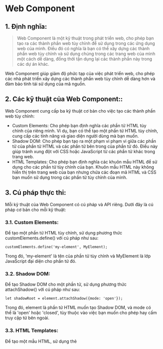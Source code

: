 # Web Component

## 1. Định nghĩa:
> Web Component là một kỹ thuật trong phát triển web, cho phép bạn tạo ra các thành phần web tùy chỉnh để sử dụng trong các ứng dụng web của mình. Điều đó có nghĩa là bạn có thể xây dựng các thành phần web tùy chỉnh và sử dụng chúng trong các trang web của mình một cách dễ dàng, đồng thời tận dụng lại các thành phần này trong các dự án khác.

Web Component giúp giảm độ phức tạp của việc phát triển web, cho phép các nhà phát triển xây dựng các thành phần web tùy chỉnh dễ dàng hơn và đảm bảo tính tái sử dụng của mã nguồn.

## 2. Các kỹ thuật của Web Component::
Web Component cung cấp ba kỹ thuật cơ bản cho việc tạo các thành phần web tùy chỉnh:
- Custom Elements: Cho phép bạn định nghĩa các phần tử HTML tùy chỉnh của riêng mình. Ví dụ, bạn có thể tạo một phần tử HTML <my-component> tùy chỉnh, cung cấp các tính năng và giao diện người dùng mà bạn muốn.
- Shadow DOM: Cho phép bạn tạo ra một phạm vi phạm vi giữa các phần tử của phần tử HTML và các phần tử bên trong của phần tử đó. Điều này giúp tránh xung đột với CSS hoặc JavaScript từ các phần tử khác trong trang web.
- HTML Templates: Cho phép bạn định nghĩa các khuôn mẫu HTML để sử dụng cho các phần tử tùy chỉnh của bạn. Khuôn mẫu HTML này không hiển thị trên trang web của bạn nhưng chứa các đoạn mã HTML và CSS bạn muốn sử dụng trong các phần tử tùy chỉnh của mình.

## 3. Cú pháp thực thi:
Mỗi kỹ thuật của Web Component có cú pháp và API riêng. Dưới đây là cú pháp cơ bản cho mỗi kỹ thuật:
### 3.1. Custom Elements:
Để tạo một phần tử HTML tùy chỉnh, sử dụng phương thức customElements.define() với cú pháp như sau:
```
customElements.define('my-element', MyElement);
```
Trong đó, 'my-element' là tên của phần tử tùy chỉnh và MyElement là lớp JavaScript đại diện cho phần tử đó.
### 3.2. Shadow DOM:
Để tạo Shadow DOM cho một phần tử, sử dụng phương thức attachShadow() với cú pháp như sau:
```
let shadowRoot = element.attachShadow({mode: 'open'});
```
Trong đó, element là phần tử HTML muốn tạo Shadow DOM, và mode có thể là 'open' hoặc 'closed', tùy thuộc vào việc bạn muốn cho phép hay cấm truy cập từ bên ngoài.

### 3.3. HTML Templates:
Để tạo một mẫu HTML, sử dụng thẻ <template> với cú pháp như sau:
```
<template id="my-template">
  <p>Hello, world!</p>
</template>
```
Sau đó, để sử dụng mẫu này, sử dụng phương thức content.cloneNode(true) để tạo ra một bản sao của mẫu và chèn nó vào trong Shadow DOM:
```
let template = document.querySelector('#my-template');
let clone = template.content.cloneNode(true);
shadowRoot.appendChild(clone);
```
Trong đó, template là phần tử <template> và shadowRoot là Shadow DOM của phần tử tùy chỉnh.




